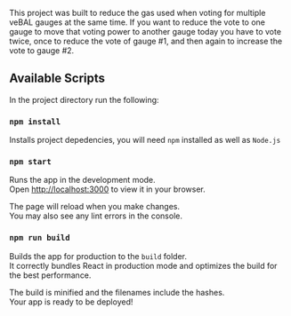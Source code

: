 This project was built to reduce the gas used when voting for multiple veBAL gauges at the same time. If you want to reduce the vote to one gauge to move that voting power to another gauge today you have to vote twice, once to reduce the vote of gauge #1, and then again to increase the vote to gauge #2.

## Available Scripts

In the project directory run the following:

### `npm install`

Installs project depedencies, you will need `npm` installed as well as `Node.js`

### `npm start`

Runs the app in the development mode.\
Open [http://localhost:3000](http://localhost:3000) to view it in your browser.

The page will reload when you make changes.\
You may also see any lint errors in the console.

### `npm run build`

Builds the app for production to the `build` folder.\
It correctly bundles React in production mode and optimizes the build for the best performance.

The build is minified and the filenames include the hashes.\
Your app is ready to be deployed!

